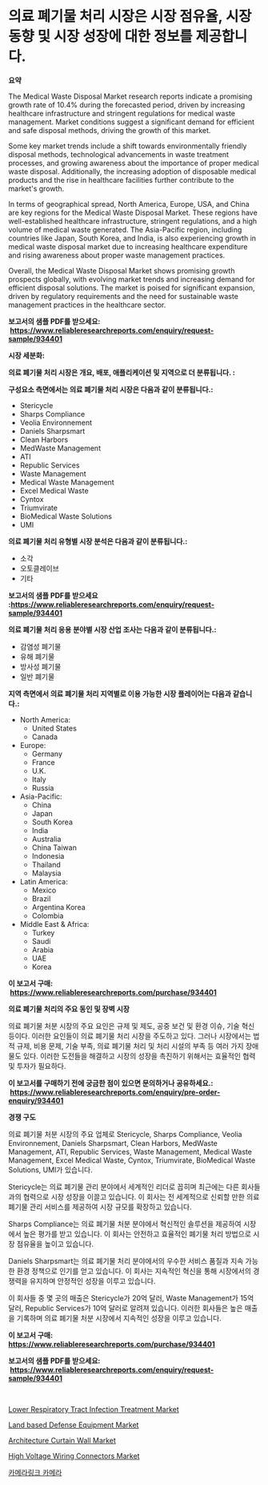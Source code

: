 <p><h1>의료 폐기물 처리 시장은 시장 점유율, 시장 동향 및 시장 성장에 대한 정보를 제공합니다.</h1></p><p><strong>요약</strong></p>
<p><p>The Medical Waste Disposal Market research reports indicate a promising growth rate of 10.4% during the forecasted period, driven by increasing healthcare infrastructure and stringent regulations for medical waste management. Market conditions suggest a significant demand for efficient and safe disposal methods, driving the growth of this market.</p><p>Some key market trends include a shift towards environmentally friendly disposal methods, technological advancements in waste treatment processes, and growing awareness about the importance of proper medical waste disposal. Additionally, the increasing adoption of disposable medical products and the rise in healthcare facilities further contribute to the market's growth.</p><p>In terms of geographical spread, North America, Europe, USA, and China are key regions for the Medical Waste Disposal Market. These regions have well-established healthcare infrastructure, stringent regulations, and a high volume of medical waste generated. The Asia-Pacific region, including countries like Japan, South Korea, and India, is also experiencing growth in medical waste disposal market due to increasing healthcare expenditure and rising awareness about proper waste management practices.</p><p>Overall, the Medical Waste Disposal Market shows promising growth prospects globally, with evolving market trends and increasing demand for efficient disposal solutions. The market is poised for significant expansion, driven by regulatory requirements and the need for sustainable waste management practices in the healthcare sector.</p></p>
<p><strong>보고서의 샘플 PDF를 받으세요: &nbsp;<a href="https://www.reliableresearchreports.com/enquiry/request-sample/934401">https://www.reliableresearchreports.com/enquiry/request-sample/934401</a></strong></p>
<p><strong>시장 세분화:</strong></p>
<p><strong> 의료 폐기물 처리 시장은 개요, 배포, 애플리케이션 및 지역으로 더 분류됩니다. :</strong></p>
<p><strong>구성요소 측면에서는 의료 폐기물 처리 시장은 다음과 같이 분류됩니다.:</strong></p>
<p><ul><li>Stericycle</li><li>Sharps Compliance</li><li>Veolia Environnement</li><li>Daniels Sharpsmart</li><li>Clean Harbors</li><li>MedWaste Management</li><li>ATI</li><li>Republic Services</li><li>Waste Management</li><li>Medical Waste Management</li><li>Excel Medical Waste</li><li>Cyntox</li><li>Triumvirate</li><li>BioMedical Waste Solutions</li><li>UMI</li></ul></p>
<p><strong> 의료 폐기물 처리 유형별 시장 분석은 다음과 같이 분류됩니다.:</strong></p>
<p><ul><li>소각</li><li>오토클레이브</li><li>기타</li></ul></p>
<p><strong>보고서의 샘플 PDF를 받으세요 :<a href="https://www.reliableresearchreports.com/enquiry/request-sample/934401">https://www.reliableresearchreports.com/enquiry/request-sample/934401</a></strong></p>
<p><strong> 의료 폐기물 처리 응용 분야별 시장 산업 조사는 다음과 같이 분류됩니다.:</strong></p>
<p><ul><li>감염성 폐기물</li><li>유해 폐기물</li><li>방사성 폐기물</li><li>일반 폐기물</li></ul></p>
<p><strong>지역 측면에서 의료 폐기물 처리 지역별로 이용 가능한 시장 플레이어는 다음과 같습니다.:</strong></p>
<p><ul>
    <li>
        North America:
        <ul>
            <li>United States</li>
            <li>Canada</li>
        </ul>
    </li>
    <li>
        Europe:
        <ul>
            <li>Germany</li>
            <li>France</li>
            <li>U.K.</li>
            <li>Italy</li>
            <li>Russia</li>
        </ul>
    </li>
    <li>
        Asia-Pacific:
        <ul>
            <li>China</li>
            <li>Japan</li>
            <li>South Korea</li>
            <li>India</li>
            <li>Australia</li>
            <li>China Taiwan</li>
            <li>Indonesia</li>
            <li>Thailand</li>
            <li>Malaysia</li>
        </ul>
    </li>
    <li>
        Latin America:
        <ul>
            <li>Mexico</li>
            <li>Brazil</li>
            <li>Argentina Korea</li>
            <li>Colombia</li>
        </ul>
    </li>
    <li>
        Middle East & Africa:
        <ul>
            <li>Turkey</li>
            <li>Saudi</li>
            <li>Arabia</li>
            <li>UAE</li>
            <li>Korea</li>
        </ul>
    </li>
    </ul></p>
<p><strong>이 보고서 구매: &nbsp;<a href="https://www.reliableresearchreports.com/purchase/934401">https://www.reliableresearchreports.com/purchase/934401</a></strong></p>
<p><strong>의료 폐기물 처리의 주요 동인 및 장벽 시장</strong></p>
<p><p>의료 폐기물 처분 시장의 주요 요인은 규제 및 제도, 공중 보건 및 환경 이슈, 기술 혁신 등이다. 이러한 요인들이 의료 폐기물 처리 시장을 주도하고 있다. 그러나 시장에서는 법적 규제, 비용 문제, 기술 부족, 의료 폐기물 처리 및 처리 시설의 부족 등 여러 가지 장애물도 있다. 이러한 도전들을 해결하고 시장의 성장을 촉진하기 위해서는 효율적인 협력 및 투자가 필요하다.</p></p>
<p><strong>이 보고서를 구매하기 전에 궁금한 점이 있으면 문의하거나 공유하세요.: &nbsp;<a href="https://www.reliableresearchreports.com/enquiry/pre-order-enquiry/934401">https://www.reliableresearchreports.com/enquiry/pre-order-enquiry/934401</a></strong></p>
<p><strong>경쟁 구도</strong></p>
<p><p>의료 폐기물 처분 시장의 주요 업체로 Stericycle, Sharps Compliance, Veolia Environnement, Daniels Sharpsmart, Clean Harbors, MedWaste Management, ATI, Republic Services, Waste Management, Medical Waste Management, Excel Medical Waste, Cyntox, Triumvirate, BioMedical Waste Solutions, UMI가 있습니다.</p><p>Stericycle는 의료 폐기물 관리 분야에서 세계적인 리더로 꼽히며 최근에는 다른 회사들과의 협력으로 시장 성장을 이끌고 있습니다. 이 회사는 전 세계적으로 신뢰할 만한 의료 폐기물 관리 서비스를 제공하여 시장 규모를 확장하고 있습니다.</p><p>Sharps Compliance는 의료 폐기물 처분 분야에서 혁신적인 솔루션을 제공하여 시장에서 높은 평가를 받고 있습니다. 이 회사는 안전하고 효율적인 폐기물 처리 방법으로 시장 점유율을 높이고 있습니다.</p><p>Daniels Sharpsmart는 의료 폐기물 처리 분야에서의 우수한 서비스 품질과 지속 가능한 환경 정책으로 인기를 얻고 있습니다. 이 회사는 지속적인 혁신을 통해 시장에서의 경쟁력을 유지하며 안정적인 성장을 이루고 있습니다.</p><p>이 회사들 중 몇 곳의 매출은 Stericycle가 20억 달러, Waste Management가 15억 달러, Republic Services가 10억 달러로 알려져 있습니다. 이러한 회사들은 높은 매출을 기록하며 의료 폐기물 처분 시장에서 지속적인 성장을 이루고 있습니다.</p></p>
<p><strong>이 보고서 구매: &nbsp; <a href="https://www.reliableresearchreports.com/purchase/934401">https://www.reliableresearchreports.com/purchase/934401</a></strong></p>
<p><strong>보고서의 샘플 PDF를 받으세요: &nbsp;<a href="https://www.reliableresearchreports.com/enquiry/request-sample/934401">https://www.reliableresearchreports.com/enquiry/request-sample/934401</a></strong><strong></strong></p>
<p>&nbsp;</p>
<p><p><a href="https://github.com/provorikovar/Market-Research-Report-List-3/blob/main/lower-respiratory-tract-infection-treatment-market.md">Lower Respiratory Tract Infection Treatment Market</a></p><p><a href="https://funky-papaya-cf4.notion.site/Land-based-Defense-Equipment-Market-Growth-Market-Trends-COVID-19-Impact-and-Forecasts-for-period-d1ac63e9bce1420ab5947eadf7cd65ca">Land based Defense Equipment Market</a></p><p><a href="https://view.publitas.com/reportprime-1/architecture-curtain-wall-market-size-focuses-on-market-dynamics-in-depth-analysis-and-future-projections-of-its-market-forecasted-for-period-from-2024-to-2031/">Architecture Curtain Wall Market</a></p><p><a href="https://github.com/CliffMedina6/Market-Research-Report-List-3/blob/main/high-voltage-wiring-connectors-market.md">High Voltage Wiring Connectors Market</a></p><p><a href="https://github.com/oajzkywllm460/Market-Research-Report-List-1/blob/main/5172231184484.md">카메라링크 카메라</a></p></p>